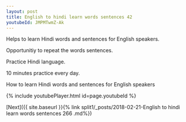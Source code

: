 ```yaml
---
layout: post
title: English to hindi learn words sentences 42 
youtubeId: JMPMTwmZ-Ak
---
```

 
 
Helps to learn Hindi words and sentences for English speakers.

Opportunitiy to repeat the words sentences. 

Practice Hindi language. 
 
10 minutes practice every day. 
 
How to learn Hindi words and sentences for English speakers 
 
{% include youtubePlayer.html id=page.youtubeId %}
 
 
[Next]({{ site.baseurl }}{% link  split1/_posts/2018-02-21-English to hindi learn words sentences 266 .md%})
 
